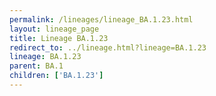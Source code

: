 ```yaml
---
permalink: /lineages/lineage_BA.1.23.html
layout: lineage_page
title: Lineage BA.1.23
redirect_to: ../lineage.html?lineage=BA.1.23
lineage: BA.1.23
parent: BA.1
children: ['BA.1.23']
---
```

